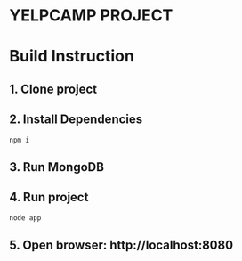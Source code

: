 # YELPCAMP PROJECT

# Build Instruction

## 1. Clone project
## 2. Install Dependencies
```
npm i
```
## 3. Run MongoDB
## 4. Run project
```
node app
```
## 5. Open browser: http://localhost:8080